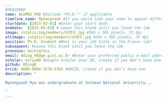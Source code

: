 ```yaml
---
#REQUIRED
name: ALUMNI_PHD #Include "Ph.D."" if applicable
timeline_name: Myeongseok #If you would like your name to appear differently on the Lab timeline, fill out this line.
startdate: [2023-03-01] #Enter your start date
enddate:  [2025-02-02] # Leave this blank until you leave the lab
image: /static/img/members/유명석.jpg #365 x 365 pixels, 72 dpi
altimage: /static/img/members/유명석.jpg #365 x 365 pixels, 72 dpi
position: Ph.D. Student #What is your job title in the Fraser lab?
subsequent: #Leave this blank until you leave the lab
pronouns: he/him/his
email: dding_98@gm.gist.ac.kr #Enter your preferred public e-mail address
scholar: msryu00 #Google Scholar User ID, create if you don't have one
github: DDingR
orcid: 0009-0004-3279-5765 #ORCID, create if you don't have one
description: "

Myeongseok Ryu was undergraduate at Incheon National University...

"
---
```


